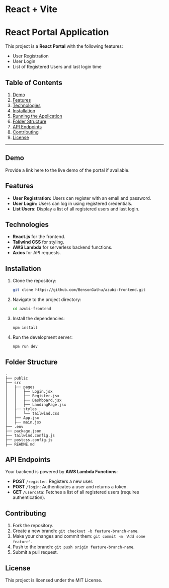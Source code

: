 # React + Vite

# React Portal Application

This project is a **React Portal** with the following features:

- User Registration
- User Login
- List of Registered Users and last login time

## Table of Contents

1. [Demo](#demo)
2. [Features](#features)
3. [Technologies](#technologies)
4. [Installation](#installation)
5. [Running the Application](#running-the-application)
6. [Folder Structure](#folder-structure)
7. [API Endpoints](#api-endpoints)
8. [Contributing](#contributing)
9. [License](#license)

---

## Demo

Provide a link here to the live demo of the portal if available.

## Features

- **User Registration:** Users can register with an email and password.
- **User Login:** Users can log in using registered credentials.
- **List Users:** Display a list of all registered users and last login.

## Technologies

- **React.js** for the frontend.
- **Tailwind CSS** for styling.
- **AWS Lambda** for serverless backend functions.
- **Axios** for API requests.

## Installation

1. Clone the repository:

   ```bash
   git clone https://github.com/BensonGathu/azubi-frontend.git
   ```

2. Navigate to the project directory:

   ```bash
   cd azubi-frontend
   ```

3. Install the dependencies:

   ```bash
   npm install
   ```

4. Run the development server:

   ```bash
   npm run dev
   ```

## Folder Structure

```
.
├── public
├── src
│   ├── pages
│   │   ├── Login.jsx
│   │   ├── Register.jsx
│   │   ├── Dashboard.jsx
│   │   ├── LandingPage.jsx
│   ├── styles
│   │   └── tailwind.css  
│   ├── App.jsx
│   ├── main.jsx
├── .env
├── package.json
├── tailwind.config.js 
├── postcss.config.js 
├── README.md
```

## API Endpoints

Your backend is powered by **AWS Lambda Functions**:

- **POST** `/register`: Registers a new user.
- **POST** `/login`: Authenticates a user and returns a token.
- **GET** `/userdata`: Fetches a list of all registered users (requires authentication).

## Contributing

1. Fork the repository.
2. Create a new branch: `git checkout -b feature-branch-name`.
3. Make your changes and commit them: `git commit -m 'Add some feature'`.
4. Push to the branch: `git push origin feature-branch-name`.
5. Submit a pull request.

## License

This project is licensed under the MIT License.
